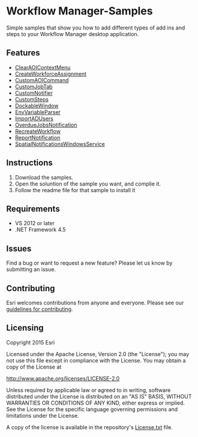 # Workflow Manager-Samples

Simple samples that show you how to add different types of add ins and steps to your Workflow Manager desktop application.

## Features
* [ClearAOIContextMenu](/ClearAOIContextMenu)
* [CreateWorkforceAssignment](./CreateWorkforceAssignment)
* [CustomAOICommand](./CustomAOICommand)
* [CustomJobTab](./CustomJobTab)
* [CustomNotifier](./CustomNotifier)
* [CustomSteps](./CustomSteps)
* [DockableWindow](./DockableWindow)
* [EnvVariableParser](./EnvVariableParser)
* [ImportADUsers](./ImportADUsers)
* [OverdueJobsNotification](./OverdueJobsNotification)
* [RecreateWorkflow](./RecreateWorkflow)
* [ReportNotification](./ReportNotification)
* [SpatialNotificationsWindowsService](./SpatialNotificationsWindowsService)


## Instructions

1. Download the samples.
2. Open the soluntion of the sample you want, and complie it.
3. Follow the readme file for that sample to install it

## Requirements

* VS 2012 or later
* .NET Framework 4.5

## Issues

Find a bug or want to request a new feature?  Please let us know by submitting an issue.

## Contributing

Esri welcomes contributions from anyone and everyone. Please see our [guidelines for contributing](https://github.com/esri/contributing).

## Licensing
Copyright 2015 Esri

Licensed under the Apache License, Version 2.0 (the "License");
you may not use this file except in compliance with the License.
You may obtain a copy of the License at

   http://www.apache.org/licenses/LICENSE-2.0

Unless required by applicable law or agreed to in writing, software
distributed under the License is distributed on an "AS IS" BASIS,
WITHOUT WARRANTIES OR CONDITIONS OF ANY KIND, either express or implied.
See the License for the specific language governing permissions and
limitations under the License.

A copy of the license is available in the repository's [License.txt](License.txt) file.
